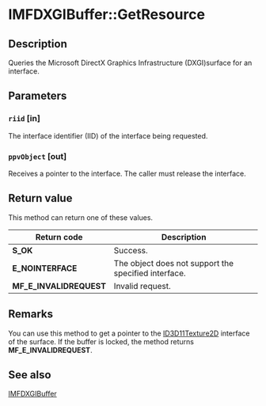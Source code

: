 # IMFDXGIBuffer::GetResource

## Description

Queries the Microsoft DirectX Graphics Infrastructure (DXGI)surface for an interface.

## Parameters

### `riid` [in]

The interface identifier (IID) of the interface being requested.

### `ppvObject` [out]

Receives a pointer to the interface. The caller must release the interface.

## Return value

This method can return one of these values.

| Return code | Description |
| --- | --- |
| **S_OK** | Success. |
| **E_NOINTERFACE** | The object does not support the specified interface. |
| **MF_E_INVALIDREQUEST** | Invalid request. |

## Remarks

You can use this method to get a pointer to the [ID3D11Texture2D](https://learn.microsoft.com/windows/desktop/api/d3d11/nn-d3d11-id3d11texture2d) interface of the surface. If the buffer is locked, the method returns **MF_E_INVALIDREQUEST**.

## See also

[IMFDXGIBuffer](https://learn.microsoft.com/windows/desktop/api/mfobjects/nn-mfobjects-imfdxgibuffer)